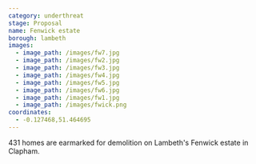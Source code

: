 ```yaml
---
category: underthreat
stage: Proposal
name: Fenwick estate 
borough: lambeth
images:
  - image_path: /images/fw7.jpg
  - image_path: /images/fw2.jpg
  - image_path: /images/fw3.jpg
  - image_path: /images/fw4.jpg
  - image_path: /images/fw5.jpg
  - image_path: /images/fw6.jpg
  - image_path: /images/fw1.jpg
  - image_path: /images/fwick.png
coordinates: 
  - -0.127468,51.464695
---
```

431 homes are earmarked for demolition on Lambeth's Fenwick estate in Clapham.



